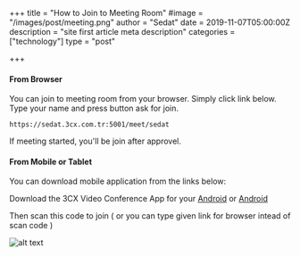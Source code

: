 +++
title = "How to Join to Meeting Room"
#image = "/images/post/meeting.png"
author = "Sedat"
date = 2019-11-07T05:00:00Z
description = "site first article meta description"
categories = ["technology"]
type = "post"

+++
#### From Browser

You can join to meeting room from your browser. Simply click link below. Type your name and press button ask for join.
```
https://sedat.3cx.com.tr:5001/meet/sedat
```

If meeting started, you'll be join after approvel.

#### From Mobile or Tablet

You can download mobile application from the links below: 

Download the 3CX Video Conference App for your [Android](https://play.google.com/store/apps/details?id=org.tcx.webmeeting&hl=en&gl=US "Download 3CX android app") or [Android](https://apps.apple.com/us/app/3cx-webmeeting/id1039756959 "Download 3CX IOS app")

Then scan this code to join ( or you can type given link for browser intead of scan code )

![alt text](/images/post/meeting.png)